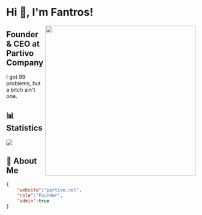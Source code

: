 # Hi 👋, I'm Fantros!
<img align="right" src="https://spotify-github-profile.vercel.app/api/view?uid=31us4ohbcaotjvvfxk5szygl4tle&cover_image=true&theme=default" height="400" />

## Founder & CEO at Partivo Company
I got 99 problems, but a bitch ain't one.

## 📊 Statistics
<img src="https://github-readme-stats.vercel.app/api?username=fantros&show_icons=true&hide_border=true&theme=dark" />

## 📃 About Me
```json
{
    "website":"partivo.net",
    "role":"Founder",
    "admin":true
}
```
